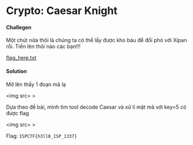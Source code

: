# Crypto: Caesar Knight
#### Challegen
Một chút nữa thôi là chúng ta có thể lấy được kho báu để đối phó với Xipan rồi. Tiến lên thôi nào các bạn!!!

[flag_here.txt]()

#### Solution

Mở lên thấy 1 đoạn mã lạ

<img src= >

Dựa theo đề bài, mình tìm tool decode Caesar và xử lí mật mã với key=5 có được flag 

<img src= >

Flag: `ISPCTF{h3ll0_ISP_1337}`